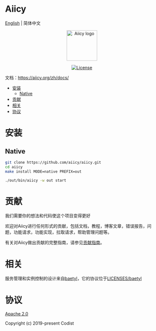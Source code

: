 Aiicy
======== 
[English](README.md) | 简体中文

<p align="center">
  <a href="https://aiicy.org/" target="_blank" rel="noopener noreferrer">
    <img width="100" src="https://aiicy.org/img/logo.png" alt="Aiicy logo">
  </a>
</p>
<p align="center">
  <a href="https://github.com/aiicy/aiicy/blob/master/LICENSE">
    <img src="https://img.shields.io/github/license/countstarlight/homo?color=blue" alt="License">
  </a>
</p>

文档：https://aiicy.org/zh/docs/

<!-- TOC -->

- [安装](#安装)
    - [Native](#native)
- [贡献](#贡献)
- [相关](#相关)
- [协议](#协议)

<!-- /TOC -->

# 安装

## Native

```bash
git clone https://github.com/aiicy/aiicy.git
cd aiicy
make install MODE=native PREFIX=out
```

```bash
./out/bin/aiicy -w out start
```

# 贡献

我们需要你的想法和代码使这个项目变得更好

欢迎对Aiicy进行任何形式的贡献，包括文档，教程，博客文章，错误报告，问题，功能请求，功能实现，拉取请求，帮助管理问题等。

有关对Aiicy做出贡献的完整指南，请参见[贡献指南](https://aiicy.org/zh/docs/contributing/)。

# 相关

服务管理和实例控制的设计来自[baetyl](https://github.com/baetyl/baetyl)，它的协议位于[LICENSES/baetyl](LICENSES/baetyl)

# 协议

[Apache 2.0](https://github.com/aiicy/aiicy/blob/master/LICENSE)

Copyright (c) 2019-present Codist
